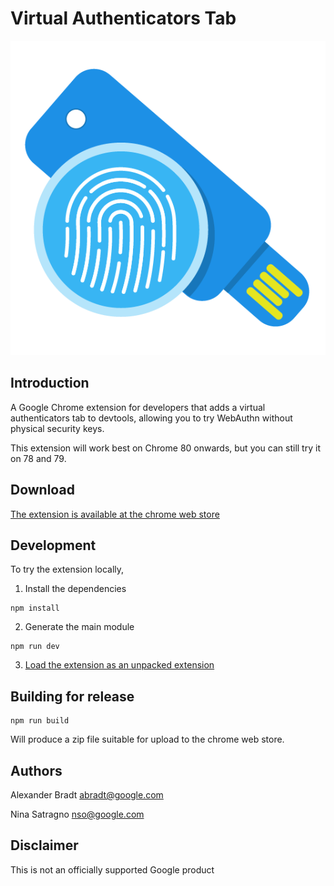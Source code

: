 Virtual Authenticators Tab
==========================

![virtual authenticators tab icon](/assets/icon.png?raw=true)

## Introduction

A Google Chrome extension for developers that adds a virtual authenticators tab
to devtools, allowing you to try WebAuthn without physical security keys.

This extension will work best on Chrome 80 onwards, but you can still try it on
78 and 79.

## Download

[The extension is available at the chrome web store](
https://chrome.google.com/webstore/detail/virtual-authenticators-ta/gafbpmlmeiikmhkhiapjlfjgdioafmja)

## Development

To try the extension locally,

1. Install the dependencies
```
npm install
```

2. Generate the main module
```
npm run dev
```

3. [Load the extension as an unpacked extension](
   https://developer.chrome.com/extensions/getstarted)

## Building for release

```
npm run build
```

Will produce a zip file suitable for upload to the chrome web store.

## Authors

Alexander Bradt <abradt@google.com>

Nina Satragno <nso@google.com>

## Disclaimer

This is not an officially supported Google product
